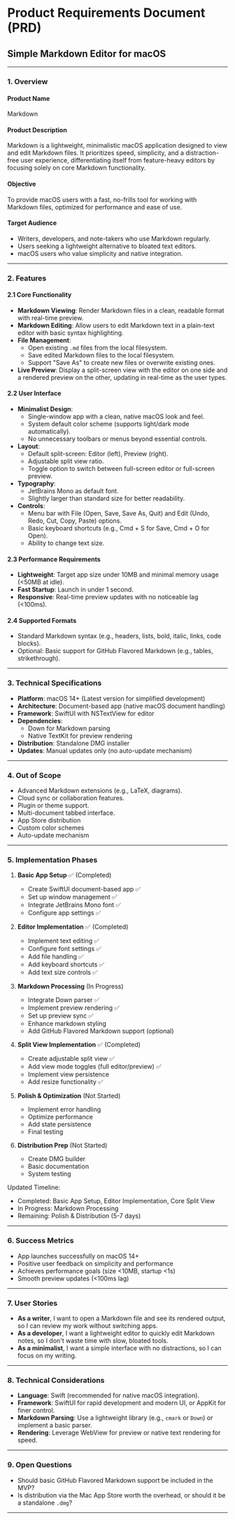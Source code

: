 # Product Requirements Document (PRD)  
## Simple Markdown Editor for macOS  

---

### 1. Overview  
#### Product Name  
Markdown  

#### Product Description  
Markdown is a lightweight, minimalistic macOS application designed to view and edit Markdown files. It prioritizes speed, simplicity, and a distraction-free user experience, differentiating itself from feature-heavy editors by focusing solely on core Markdown functionality.  

#### Objective  
To provide macOS users with a fast, no-frills tool for working with Markdown files, optimized for performance and ease of use.  

#### Target Audience  
- Writers, developers, and note-takers who use Markdown regularly.  
- Users seeking a lightweight alternative to bloated text editors.  
- macOS users who value simplicity and native integration.  

---

### 2. Features  

#### 2.1 Core Functionality  
- **Markdown Viewing**: Render Markdown files in a clean, readable format with real-time preview.  
- **Markdown Editing**: Allow users to edit Markdown text in a plain-text editor with basic syntax highlighting.  
- **File Management**:  
  - Open existing `.md` files from the local filesystem.  
  - Save edited Markdown files to the local filesystem.  
  - Support "Save As" to create new files or overwrite existing ones.  
- **Live Preview**: Display a split-screen view with the editor on one side and a rendered preview on the other, updating in real-time as the user types.  

#### 2.2 User Interface  
- **Minimalist Design**:  
  - Single-window app with a clean, native macOS look and feel.  
  - System default color scheme (supports light/dark mode automatically).  
  - No unnecessary toolbars or menus beyond essential controls.  
- **Layout**:  
  - Default split-screen: Editor (left), Preview (right).  
  - Adjustable split view ratio.  
  - Toggle option to switch between full-screen editor or full-screen preview.  
- **Typography**:
  - JetBrains Mono as default font.  
  - Slightly larger than standard size for better readability.  
- **Controls**:  
  - Menu bar with File (Open, Save, Save As, Quit) and Edit (Undo, Redo, Cut, Copy, Paste) options.  
  - Basic keyboard shortcuts (e.g., Cmd + S for Save, Cmd + O for Open).  
  - Ability to change text size.

#### 2.3 Performance Requirements  
- **Lightweight**: Target app size under 10MB and minimal memory usage (<50MB at idle).  
- **Fast Startup**: Launch in under 1 second.  
- **Responsive**: Real-time preview updates with no noticeable lag (<100ms).  

#### 2.4 Supported Formats  
- Standard Markdown syntax (e.g., headers, lists, bold, italic, links, code blocks).  
- Optional: Basic support for GitHub Flavored Markdown (e.g., tables, strikethrough).  

---

### 3. Technical Specifications
- **Platform**: macOS 14+ (Latest version for simplified development)
- **Architecture**: Document-based app (native macOS document handling)
- **Framework**: SwiftUI with NSTextView for editor
- **Dependencies**: 
  - Down for Markdown parsing
  - Native TextKit for preview rendering
- **Distribution**: Standalone DMG installer
- **Updates**: Manual updates only (no auto-update mechanism)

---

### 4. Out of Scope  
- Advanced Markdown extensions (e.g., LaTeX, diagrams).  
- Cloud sync or collaboration features.  
- Plugin or theme support.  
- Multi-document tabbed interface.  
- App Store distribution
- Custom color schemes
- Auto-update mechanism

---

### 5. Implementation Phases

1. **Basic App Setup** ✅ (Completed)
   - Create SwiftUI document-based app ✅
   - Set up window management ✅
   - Integrate JetBrains Mono font ✅
   - Configure app settings ✅

2. **Editor Implementation** ✅ (Completed)
   - Implement text editing ✅
   - Configure font settings ✅
   - Add file handling ✅
   - Add keyboard shortcuts ✅
   - Add text size controls ✅

3. **Markdown Processing** (In Progress)
   - Integrate Down parser ✅
   - Implement preview rendering ✅
   - Set up preview sync ✅
   - Enhance markdown styling
   - Add GitHub Flavored Markdown support (optional)

4. **Split View Implementation** ✅ (Completed)
   - Create adjustable split view ✅
   - Add view mode toggles (full editor/preview) ✅
   - Implement view persistence
   - Add resize functionality ✅

5. **Polish & Optimization** (Not Started)
   - Implement error handling
   - Optimize performance
   - Add state persistence
   - Final testing

6. **Distribution Prep** (Not Started)
   - Create DMG builder
   - Basic documentation
   - System testing

Updated Timeline: 
- Completed: Basic App Setup, Editor Implementation, Core Split View
- In Progress: Markdown Processing
- Remaining: Polish & Distribution (5-7 days)

---

### 6. Success Metrics  
- App launches successfully on macOS 14+
- Positive user feedback on simplicity and performance
- Achieves performance goals (size <10MB, startup <1s)
- Smooth preview updates (<100ms lag)

---

### 7. User Stories  
- **As a writer**, I want to open a Markdown file and see its rendered output, so I can review my work without switching apps.  
- **As a developer**, I want a lightweight editor to quickly edit Markdown notes, so I don't waste time with slow, bloated tools.  
- **As a minimalist**, I want a simple interface with no distractions, so I can focus on my writing.  

---

### 8. Technical Considerations  
- **Language**: Swift (recommended for native macOS integration).  
- **Framework**: SwiftUI for rapid development and modern UI, or AppKit for finer control.  
- **Markdown Parsing**: Use a lightweight library (e.g., `cmark` or `Down`) or implement a basic parser.  
- **Rendering**: Leverage WebView for preview or native text rendering for speed.  

---

### 9. Open Questions  
- Should basic GitHub Flavored Markdown support be included in the MVP?  
- Is distribution via the Mac App Store worth the overhead, or should it be a standalone `.dmg`?  

---